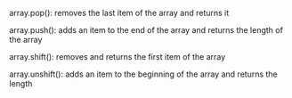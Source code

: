 array.pop(): removes the last item of the array and returns it

array.push(): adds an item to the end of the array and returns the length of the array

array.shift(): removes and returns the first item of the array

array.unshift(): adds an item to the beginning of the array and returns the length
